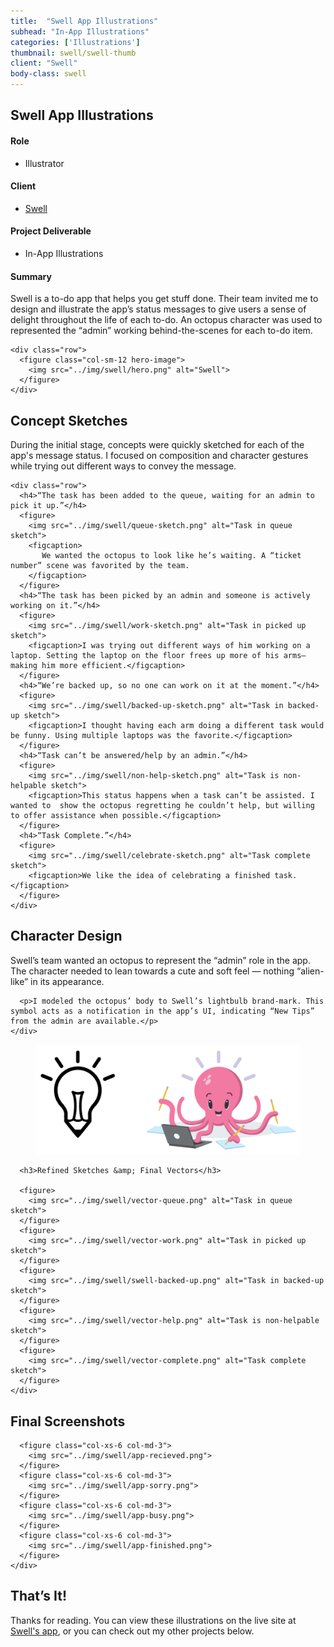 ```yaml
---
title:  "Swell App Illustrations"
subhead: "In-App Illustrations"
categories: ['Illustrations']
thumbnail: swell/swell-thumb
client: "Swell"
body-class: swell
---
```

<section class="container-fluid introduction">
  <div class="container">
    <div class="row">
      <div class="col-sm-12">
        <h1 class="title">Swell App Illustrations</h1>
      </div>
    </div>
    <div class="row">
      <div class="col-md-5">
        <h4>Role</h4>
        <ul>
          <li>Illustrator</li>
        </ul>
        <h4>Client</h4>
        <ul>
          <li><a href="https://www.tryswell.com/">Swell</a></li>
        </ul>
        <h4>Project Deliverable</h4>
        <ul>
          <li>In-App Illustrations</li>
        </ul>
      </div>
      <div class="col-md-7 summary">
        <h4>Summary</h4>
        <p>Swell is a to-do app that helps you get stuff done. Their team invited me to design and illustrate the app’s status messages to give users a sense of delight throughout the life of each to-do. An octopus character was used to represented the “admin” working behind-the-scenes for each to-do item.</p>
      </div>
    </div>

    <div class="row">
      <figure class="col-sm-12 hero-image">
        <img src="../img/swell/hero.png" alt="Swell">
      </figure>
    </div>
  </div>
</section>

<section class="container-fluid sketches">
  <div class="container">
    <div class="row">
      <div class="col-sm-7 description center">
        <h2>Concept Sketches</h2>
        <p>During the initial stage, concepts were quickly sketched for each of the app's message status. I focused on composition and character gestures while trying out different ways to convey the message.</p>
      </div>
    </div>

    <div class="row">
      <h4>“The task has been added to the queue, waiting for an admin to pick it up.”</h4>
      <figure>
        <img src="../img/swell/queue-sketch.png" alt="Task in queue sketch">
        <figcaption>
           We wanted the octopus to look like he’s waiting. A “ticket number” scene was favorited by the team.
        </figcaption>
      </figure>
      <h4>“The task has been picked by an admin and someone is actively working on it.”</h4>
      <figure>
        <img src="../img/swell/work-sketch.png" alt="Task in picked up sketch">
        <figcaption>I was trying out different ways of him working on a laptop. Setting the laptop on the floor frees up more of his arms—making him more efficient.</figcaption>
      </figure>
      <h4>“We’re backed up, so no one can work on it at the moment.”</h4>
      <figure>
        <img src="../img/swell/backed-up-sketch.png" alt="Task in backed-up sketch">
        <figcaption>I thought having each arm doing a different task would be funny. Using multiple laptops was the favorite.</figcaption>
      </figure>
      <h4>“Task can’t be answered/help by an admin.”</h4>
      <figure>
        <img src="../img/swell/non-help-sketch.png" alt="Task is non-helpable sketch">
        <figcaption>This status happens when a task can’t be assisted. I wanted to  show the octopus regretting he couldn’t help, but willing to offer assistance when possible.</figcaption>
      </figure>
      <h4>“Task Complete.”</h4>
      <figure>
        <img src="../img/swell/celebrate-sketch.png" alt="Task complete sketch">
        <figcaption>We like the idea of celebrating a finished task.</figcaption>
      </figure>
    </div>
  </div>
</section>

<section class="container character">
  <div class="row">
    <div class="col-sm-8 description center">
      <h2>Character Design</h2>
      <p>Swell’s team wanted an octopus to represent the “admin” role in the app. The character needed to lean towards a cute and soft feel — nothing “alien-like” in its appearance.</p>

      <p>I modeled the octopus’ body to Swell’s lightbulb brand-mark. This symbol acts as a notification in the app’s UI, indicating “New Tips” from the admin are available.</p>
    </div>
  </div>
  <div class="row">
    <div class="col-sm-12">
      <figure class="full">
        <img src="../img/swell/character-bulb.png" alt="Character design">
      </figure>

      <h3>Refined Sketches &amp; Final Vectors</h3>

      <figure>
        <img src="../img/swell/vector-queue.png" alt="Task in queue sketch">
      </figure>
      <figure>
        <img src="../img/swell/vector-work.png" alt="Task in picked up sketch">
      </figure>
      <figure>
        <img src="../img/swell/swell-backed-up.png" alt="Task in backed-up sketch">
      </figure>
      <figure>
        <img src="../img/swell/vector-help.png" alt="Task is non-helpable sketch">
      </figure>
      <figure>
        <img src="../img/swell/vector-complete.png" alt="Task complete sketch">
      </figure>
    </div>
  </div>
</section>

<section class="container-fluid final">
  <div class="container">
    <div class="row">
      <h2>Final Screenshots</h2>

      <figure class="col-xs-6 col-md-3">
        <img src="../img/swell/app-recieved.png">
      </figure>
      <figure class="col-xs-6 col-md-3">
        <img src="../img/swell/app-sorry.png">
      </figure>
      <figure class="col-xs-6 col-md-3">
        <img src="../img/swell/app-busy.png">
      </figure>
      <figure class="col-xs-6 col-md-3">
        <img src="../img/swell/app-finished.png">
      </figure>
    </div>
  </div>
</section>

<section class="container-fluid post-closing">
  <div class="container">
    <h2>That’s It!</h2>
    <p>Thanks for reading. You can view these illustrations on the live site at <a href="http://tips.tryswell.com/">Swell's app</a>, or you can check out my other projects below.</p>
  </div>
</section>

